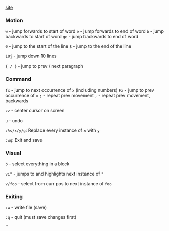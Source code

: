 [site](https://vim.rtorr.com/)
### Motion

`w` - jump forwards to start of word
`e` - jump forwards to end of word
`b` - jump backwards to start of word
`ge` - jump backwards to end of word

`0` - jump to the start of the line
`$` - jump to the end of the line

`10j` - jump down 10 lines

`{ / }` - jump to prev / next paragraph
### Command

`fx` - jump to next occurrence of `x` (including numbers)
`Fx` - jump to prev occurrence of `x`
`;` - repeat prev movement
`,` - repeat prev movement, backwards

`zz` - center cursor on screen

`u` - undo

`:%s/x/y/g`: Replace every instance of `x` with `y`

`:wq`: Exit and save
### Visual

`b` - select everything in a block

`vi"` - jumps to and highlights next instance of `"`

`v/foo` - select from curr pos to next instance of `foo`

### Exiting

`:w` - write file (save)

`:q` - quit (must save changes first)

``